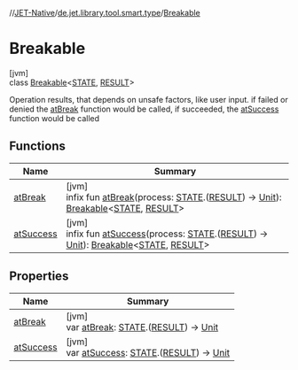 //[JET-Native](../../../index.md)/[de.jet.library.tool.smart.type](../index.md)/[Breakable](index.md)

# Breakable

[jvm]\
class [Breakable](index.md)&lt;[STATE](index.md), [RESULT](index.md)&gt;

Operation results, that depends on unsafe factors, like user input. if failed or denied the [atBreak](at-break.md) function would be called, if succeeded, the [atSuccess](at-success.md) function would be called

## Functions

| Name | Summary |
|---|---|
| [atBreak](at-break.md) | [jvm]<br>infix fun [atBreak](at-break.md)(process: [STATE](index.md).([RESULT](index.md)) -&gt; [Unit](https://kotlinlang.org/api/latest/jvm/stdlib/kotlin/-unit/index.html)): [Breakable](index.md)&lt;[STATE](index.md), [RESULT](index.md)&gt; |
| [atSuccess](at-success.md) | [jvm]<br>infix fun [atSuccess](at-success.md)(process: [STATE](index.md).([RESULT](index.md)) -&gt; [Unit](https://kotlinlang.org/api/latest/jvm/stdlib/kotlin/-unit/index.html)): [Breakable](index.md)&lt;[STATE](index.md), [RESULT](index.md)&gt; |

## Properties

| Name | Summary |
|---|---|
| [atBreak](at-break.md) | [jvm]<br>var [atBreak](at-break.md): [STATE](index.md).([RESULT](index.md)) -&gt; [Unit](https://kotlinlang.org/api/latest/jvm/stdlib/kotlin/-unit/index.html) |
| [atSuccess](at-success.md) | [jvm]<br>var [atSuccess](at-success.md): [STATE](index.md).([RESULT](index.md)) -&gt; [Unit](https://kotlinlang.org/api/latest/jvm/stdlib/kotlin/-unit/index.html) |
